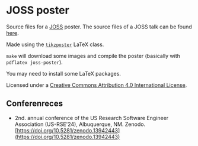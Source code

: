 # JOSS poster

Source files for a [JOSS](https://joss.theoj.org/) poster. The source files of a JOSS talk can be found [here](https://github.com/diehlpk/joss-talk). 

Made using the [`tikzposter`](https://ctan.org/pkg/tikzposter) LaTeX
class.

`make` will download some images and compile the poster (basically
with `pdflatex joss-poster`).

You may need to install some LaTeX packages.

Licensed under a [Creative Commons Attribution 4.0 International
License](https://creativecommons.org/licenses/by/4.0/).

## Conferenreces

* 2nd. annual conference of the US Research Software Engineer Association (US-RSE'24), Albuquerque, NM. Zenodo. [https://doi.org/10.5281/zenodo.13942443](https://doi.org/10.5281/zenodo.13942443)
